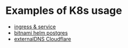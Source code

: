 # Examples of K8s usage

* [ingress & service](./ingress-service.md)
* [bitnami helm postgres](./bitnami-helm-postgres.md)
* [externalDNS Cloudflare](https://github.com/kubernetes-sigs/external-dns/blob/master/docs/tutorials/cloudflare.md)